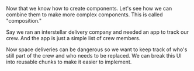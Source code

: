 Now that we know how to create components. Let's see how we can combine them to make more complex components. This is called "composition."

Say we ran an interstellar delivery company and needed an app to track our crew.
And the app is just a simple list of crew members.

<Show screenshot of sample app>

Now space deliveries can be dangerous so we want to keep track of who's still part of the crew and who needs to be replaced. We can break this UI into reusable chunks to make it easier to implement.